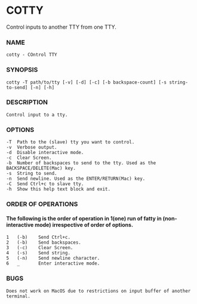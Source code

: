 # COTTY

Control inputs to another TTY from one TTY.

### NAME
	cotty - COntrol TTY

### SYNOPSIS
	cotty -T path/to/tty [-v] [-d] [-c] [-b backspace-count] [-s string-to-send] [-n] [-h]

### DESCRIPTION
	Control input to a tty.

### OPTIONS
	-T	Path to the (slave) tty you want to control.
	-v	Verbose output.
	-d	Disable interactive mode.
	-c	Clear Screen.
	-b	Number of backspaces to send to the tty. Used as the BACKSPACE/DELETE(Mac) key.
	-s	String to send.
	-n	Send newline. Used as the ENTER/RETURN(Mac) key.
	-C	Send Ctrl+c to slave tty.
	-h	Show this help text block and exit.

### ORDER OF OPERATIONS
#### The following is the order of operation in 1(one) run of fatty in (non-interactive mode) irrespective of order of options.
	1	(-b)	Send Ctrl+c.
	2	(-b)	Send backspaces.
	3	(-c)	Clear Screen.
	4	(-s)	Send string.
	5	(-n)	Send newline character.
	6	_	    Enter interactive mode.

### BUGS
	Does not work on MacOS due to restrictions on input buffer of another terminal.